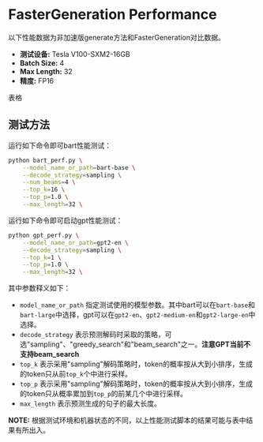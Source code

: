 # FasterGeneration Performance

以下性能数据为非加速版generate方法和FasterGeneration对比数据。

- **测试设备:** Tesla V100-SXM2-16GB
- **Batch Size:** 4
- **Max Length:** 32
- **精度:** FP16

表格

## 测试方法

运行如下命令即可bart性能测试：

```sh
python bart_perf.py \
    --model_name_or_path=bart-base \
    --decode_strategy=sampling \
    --num_beams=4 \
    --top_k=16 \
    --top_p=1.0 \
    --max_length=32 \
```

运行如下命令即可启动gpt性能测试：

```sh
python gpt_perf.py \
    --model_name_or_path=gpt2-en \
    --decode_strategy=sampling \
    --top_k=1 \
    --top_p=1.0 \
    --max_length=32 \
```

其中参数释义如下：
- `model_name_or_path` 指定测试使用的模型参数。其中bart可以在`bart-base`和`bart-large`中选择，gpt可以在`gpt2-en`、`gpt2-medium-en`和`gpt2-large-en`中选择。
- `decode_strategy` 表示预测解码时采取的策略，可选"sampling"、"greedy_search"和"beam_search"之一。**注意GPT当前不支持beam_search**
- `top_k` 表示采用"sampling"解码策略时，token的概率按从大到小排序，生成的token只从前`top_k`个中进行采样。
- `top_p` 表示采用"sampling"解码策略时，token的概率按从大到小排序，生成的token只从概率累加到`top_p`的前某几个中进行采样。
- `max_length` 表示预测生成的句子的最大长度。

**NOTE:** 根据测试环境和机器状态的不同，以上性能测试脚本的结果可能与表中结果有所出入。
